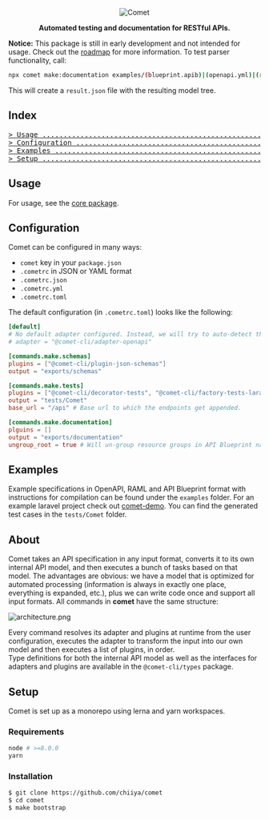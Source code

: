 <p align="center"><img src="https://i.postimg.cc/1RYn00Tg/comet-logo.png" alt="Comet"></p>
<p align="center"><strong>Automated testing and documentation for RESTful APIs.</strong></p>

**Notice:** This package is still in early development and not intended for usage. Check out 
the [roadmap](https://changemap.co/chiiya/comet/) for more information.
To test parser functionality, call:
```bash
npx comet make:documentation examples/(blueprint.apib)|(openapi.yml)|(raml/api.raml)
```
This will create a `result.json` file with the resulting model tree.

## Index
<pre>
<a href="#usage"
>> Usage .....................................................................</a>
<a href="#configuration"
>> Configuration .............................................................</a>
<a href="#examples"
>> Examples ..................................................................</a>
<a href="#setup"
>> Setup .....................................................................</a>
</pre>

## Usage
For usage, see the [core package](https://github.com/chiiya/comet/tree/master/packages/core).

## Configuration
Comet can be configured in many ways:
- `comet` key in your `package.json`
- `.cometrc` in JSON or YAML format
- `.cometrc.json`
- `.cometrc.yml`
- `.cometrc.toml`

The default configuration (in `.cometrc.toml`) looks like the following:

```toml
[default]
# No default adapter configured. Instead, we will try to auto-detect the input format.
# adapter = "@comet-cli/adapter-openapi"

[commands.make.schemas]
plugins = ["@comet-cli/plugin-json-schemas"]
output = "exports/schemas"

[commands.make.tests]
plugins = ["@comet-cli/decorator-tests", "@comet-cli/factory-tests-laravel"] # Order matters!
output = "tests/Comet"
base_url = "/api" # Base url to which the endpoints get appended.

[commands.make.documentation]
plguins = []
output = "exports/documentation"
ungroup_root = true # Will un-group resource groups in API Blueprint named `Root`
```

## Examples
Example specifications in OpenAPI, RAML and API Blueprint format with instructions for compilation can be found under the 
`examples` folder. For an example laravel project check out [comet-demo](https://github.com/chiiya/comet-demo). You can 
find the generated test cases in the `tests/Comet` folder.

## About
Comet takes an API specification in any input format, converts it to its own internal API model, and then executes a bunch of
tasks based on that model. The advantages are obvious: we have a model that is optimized for automated processing 
(information is always in exactly one place, everything is expanded, etc.), plus we can write code once and support all
input formats. All commands in **comet** have the same structure:

![architecture.png](https://i.postimg.cc/1zzJBsxV/architecture.png)

Every command resolves its adapter and plugins at runtime from the user configuration, executes the adapter to transform 
the input into our own model and then executes a list of plugins, in order.  
Type definitions for both the internal API model as well as the interfaces for adapters and plugins are available 
in the `@comet-cli/types` package.

## Setup
Comet is set up as a monorepo using lerna and yarn workspaces. 

### Requirements
```bash
node # >=8.0.0
yarn
```

### Installation
```bash
$ git clone https://github.com/chiiya/comet
$ cd comet
$ make bootstrap
```
